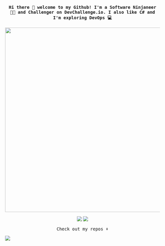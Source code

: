 <h4 align="center"><samp> Hi there 👋 welcome to my Github! I'm a Software Ninjaneer 🐱‍👤 and Challenger on <a src='https://devchallenges.io/'>DevChallenge.io</a>. I also like C# and I'm exploring DevOps 💻 </samp></h4>


<p align="center">
  <img width="600" src="https://64.media.tumblr.com/2d0af9c90d1b1107313cc20bda01548a/tumblr_outwxnanpp1u79o2lo1_1280.gifv">
</p>

<p align="center">
  <a href= "https://dev.to/yteruel31"><img src="https://img.icons8.com/windows/32/e74c3c/dev.png"/></a>
  <a href= "https://yteruel.fr"><img src="https://img.icons8.com/windows/32/e74c3c/portfolio.png"/></a>
</p>

<p align="center"><samp>
Check out my repos ⬇️  
  </samp>
</p>

![](https://visitor-badge.glitch.me/badge?page_id=yteruel31.yteruel31)

<!--
**yteruel31/yteruel31** is a ✨ _special_ ✨ repository because its `README.md` (this file) appears on your GitHub profile.

Here are some ideas to get you started:

- 🔭 I’m currently working on ...
- 🌱 I’m currently learning ...
- 👯 I’m looking to collaborate on ...
- 🤔 I’m looking for help with ...
- 💬 Ask me about ...
- 📫 How to reach me: ...
- 😄 Pronouns: ...
- ⚡ Fun fact: ...
-->
